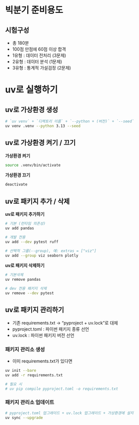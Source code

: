 # 빅분기 준비용도
## 시험구성
* 총 180분
* 100점 만점에 60점 이상 합격
* 1유형 : 데이터 전처리 (3문제)
* 2유형 : 데이터 분석 (1문제)
* 3유형 : 통계적 가설검정 (2문제)

# uv로 실행하기
## uv로 가상환경 생성
```zsh
# `uv venv` + `디렉토리 이름` + `--python + (버전)` + `--seed`
uv venv .venv --python 3.13 --seed
```

## uv로 가상환경 켜기 / 끄기
**가상환경 켜기**
```zsh
source .venv/bin/activate
```

**가상환경 끄기**
```zsh
deactivate
```

## uv로 패키지 추가 / 삭제
**uv로 패키지 추가하기**
```bash
# 기본 (런타임 의존성)
uv add pandas

# 개발 전용
uv add --dev pytest ruff

# 선택적 그룹(--group), 예: extras = ["viz"]
uv add --group viz seaborn plotly
```

**uv로 패키지 삭제하기**
```bash
# 기본삭제
uv remove pandas

# dev 전용 패키지 삭제
uv remove --dev pytest
```

## uv로 패키지 관리하기
* 기존 requirements.txt → “pyproject + uv.lock”로 대체
* pyproject.toml : 파이썬 패키지 종류 선언
* uv.lock : 파이썬 패키지 버전 선언

### 패키지 관리소 생성
* 이미 requirements.txt가 있다면
```bash
uv init --bare
uv add -r requirements.txt

# 필요 시
# uv pip compile pyproject.toml -o requirements.txt
```

### 패키지 관리소 업데이트
```zsh
# pyproject.toml 업그레이드 + uv.lock 업그레이드 + 가상환경에 설치
uv sync --upgrade
```